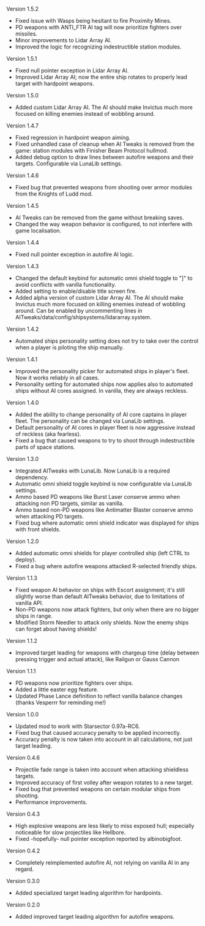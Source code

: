 Version 1.5.2

- Fixed issue with Wasps being hesitant to fire Proximity Mines.
- PD weapons with ANTI_FTR AI tag will now prioritize fighters over missiles.
- Minor improvements to Lidar Array AI.
- Improved the logic for recognizing indestructible station modules.

Version 1.5.1

- Fixed null pointer exception in Lidar Array AI. 
- Improved Lidar Array AI; now the entire ship rotates to properly lead target with hardpoint weapons.

Version 1.5.0

- Added custom Lidar Array AI. The AI should make Invictus much more focused on killing enemies instead of wobbling around.

Version 1.4.7

- Fixed regression in hardpoint weapon aiming.
- Fixed unhandled case of cleanup when AI Tweaks is removed from the game: station modules with Finisher Beam Protocol hullmod.
- Added debug option to draw lines between autofire weapons and their targets. Configurable via LunaLib settings.

Version 1.4.6

- Fixed bug that prevented weapons from shooting over armor modules from the Knights of Ludd mod. 

Version 1.4.5

- AI Tweaks can be removed from the game without breaking saves.
- Changed the way weapon behavior is configured, to not interfere with game localisation. 

Version 1.4.4

- Fixed null pointer exception in autofire AI logic.

Version 1.4.3

- Changed the default keybind for automatic omni shield toggle to "]" to avoid conflicts with vanilla functionality.
- Added setting to enable/disable title screen fire.
- Added alpha version of custom Lidar Array AI. The AI should make Invictus much more focused on killing enemies instead of wobbling around. Can be enabled by uncommenting lines in AITweaks/data/config/shipsystems/lidararray.system. 

Version 1.4.2

- Automated ships personality setting does not try to take over the control when a player is piloting the ship manually.

Version 1.4.1

- Improved the personality picker for automated ships in player's fleet. Now it works reliably in all cases.
- Personality setting for automated ships now applies also to automated ships without AI cores assigned. In vanilla, they are always reckless. 

Version 1.4.0

- Added the ability to change personality of AI core captains in player fleet. The personality can be changed via LunaLib settings.
- Default personality of AI cores in player fleet is now aggressive instead of reckless (aka fearless). 
- Fixed a bug that caused weapons to try to shoot through indestructible parts of space stations.

Version 1.3.0

- Integrated AITweaks with LunaLib. Now LunaLib is a required dependency.
- Automatic omni shield toggle keybind is now configurable via LunaLib settings.
- Ammo based PD weapons like Burst Laser conserve ammo when attacking non PD targets, similar as vanilla.
- Ammo based non-PD weapons like Antimatter Blaster conserve ammo when attacking PD targets.
- Fixed bug where automatic omni shield indicator was displayed for ships with front shields.

Version 1.2.0

- Added automatic omni shields for player controlled ship (left CTRL to deploy).
- Fixed a bug where autofire weapons attacked R-selected friendly ships.

Version 1.1.3

- Fixed weapon AI behavior on ships with Escort assignment; it's still slightly worse than default AITweaks behavior, due to limitations of vanilla API.
- Non-PD weapons now attack fighters, but only when there are no bigger ships in range.
- Modified Storm Needler to attack only shields. Now the enemy ships can forget about having shields!

Version 1.1.2

- Improved target leading for weapons with chargeup time (delay between pressing trigger and actual attack), like Railgun or Gauss Cannon

Version 1.1.1

- PD weapons now prioritize fighters over ships.
- Added a little easter egg feature.
- Updated Phase Lance definition to reflect vanilla balance changes (thanks Vesperrr for reminding me!)

Version 1.0.0

- Updated mod to work with Starsector 0.97a-RC6.
- Fixed bug that caused accuracy penalty to be applied incorrectly.
- Accuracy penalty is now taken into account in all calculations, not just target leading.

Version 0.4.6

- Projectile fade range is taken into account when attacking shieldless targets.
- Improved accuracy of first volley after weapon rotates to a new target.
- Fixed bug that prevented weapons on certain modular ships from shooting.
- Performance improvements.

Version 0.4.3

- High explosive weapons are less likely to miss exposed hull; especially noticeable for slow projectiles like Hellbore.
- Fixed -hopefully- null pointer exception reported by albinobigfoot.

Version 0.4.2

- Completely reimplemented autofire AI, not relying on vanilla AI in any regard.

Version 0.3.0

- Added specialized target leading algorithm for hardpoints.

Version 0.2.0

- Added improved target leading algorithm for autofire weapons.